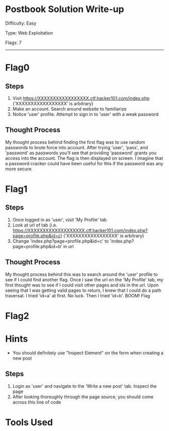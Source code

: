 # Postbook Solution Write-up


Difficulty: Easy

Type: Web Exploitation

Flags: 7 

-----------------------------------------
# Flag0 
## Steps
1. Visit https://XXXXXXXXXXXXXXXXX.ctf.hacker101.com/index.php ('XXXXXXXXXXXXXXXXX' is arbitrary)
2. Make an account. Search around website to familiarize 
3. Notice 'user' profile. Attempt to sign in to 'user' with a weak password

## Thought Process
My thought process behind finding the first flag was to use random passwords to brute force into account. After trying 'user', 'pass', and 'password' as passwords 
you'll see that providing 'password' grants you access into the account. The flag is then displayed on screen. I imagine that a password cracker could have been useful 
for this if the password was any more secure.


# Flag1
## Steps
1. Once logged in as 'user', visit 'My Profile' tab
2. Look at url of tab (i.e. https://XXXXXXXXXXXXXXXXXXX.ctf.hacker101.com/index.php?page=profile.php&id=c)  ('XXXXXXXXXXXXXXXXX' is arbitrary)
3. Change 'index.php?page=profile.php&id=c' to 'index.php?page=profile.php&id=b' in url 
 
## Thought Process
My thought process behind this was to search around the 'user' profile to see if I could find another flag. Once I saw the url on the 'My Profile' tab, my first thought was to see if I could visit other pages and ids in the url. Upon seeing that I was getting valid pages to return, I knew that I could do a path traversal. I tried 'id=a' at first. No luck. Then I tried 'id=b'. BOOM! Flag



# Flag2 
# Hints
- You should definitely use "Inspect Element" on the form when creating a new post

## Steps 
1. Login as 'user' and navigate to the 'Write a new post' tab. Inspect the page
2. After looking thoroughly through the page source, you should come across this line of code
 > 








# Tools Used

